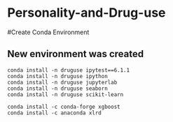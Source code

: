 # Personality-and-Drug-use

#Create Conda Environment
## New environment was created

```conda create --name druguse python=3.8.5
conda install -n druguse ipytest==6.1.1
conda install -n druguse ipython
conda install -n druguse jupyterlab
conda install -n druguse seaborn
conda install -n druguse scikit-learn

conda install -c conda-forge xgboost
conda install -c anaconda xlrd

